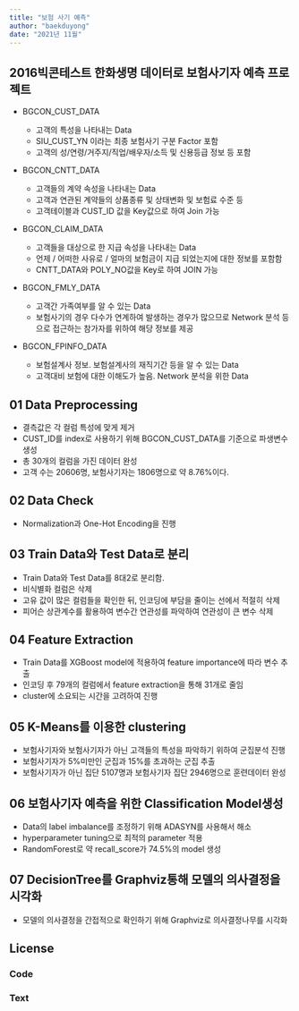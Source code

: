 ```yaml
---
title: "보험 사기 예측"
author: "baekduyong"
date: "2021년 11월"
---
```


## 2016빅콘테스트 한화생명 데이터로 보험사기자 예측 프로젝트
* BGCON_CUST_DATA 
  * 고객의 특성을 나타내는 Data
  * SIU_CUST_YN 이라는 최종 보험사기 구분 Factor 포함
  *  고객의 성/연령/거주지/직업/배우자/소득 및 신용등급 정보 등 포함
  
* BGCON_CNTT_DATA
  * 고객들의 계약 속성을 나타내는 Data
  *  고객과 연관된 계약들의 상품종류 및 상태변화 및 보험료 수준 등
  *   고객테이블과 CUST_ID 값을 Key값으로 하여 Join 가능
  
* BGCON_CLAIM_DATA 
  * 고객들을 대상으로 한 지급 속성을 나타내는 Data
  * 언제 / 어떠한 사유로 / 얼마의 보험금이 지급 되었는지에 대한 정보를 포함함
  * CNTT_DATA와 POLY_NO값을 Key로 하여 JOIN 가능
 
* BGCON_FMLY_DATA
  *  고객간 가족여부를 알 수 있는 Data
  *  보험사기의 경우 다수가 연계하여 발생하는 경우가 많으므로 Network 분석 등으로 접근하는
     참가자를 위하여 해당 정보를 제공
     
* BGCON_FPINFO_DATA
  * 보험설계사 정보. 보험설계사의 재직기간 등을 알 수 있는 Data
  * 고객대비 보험에 대한 이해도가 높음. Network 분석을 위한 Data


## 01 Data Preprocessing
* 결측값은 각 컬럼 특성에 맞게 제거
* CUST_ID를 index로 사용하기 위해 BGCON_CUST_DATA를 기준으로 파생변수 생성
* 총 30개의 컬럼을 가진 데이터 완성
* 고객 수는 20606명, 보험사기자는 1806명으로 약 8.76%이다.
  
  
## 02 Data Check
* Normalization과 One-Hot Encoding을 진행
 
 
## 03 Train Data와 Test Data로 분리
* Train Data와 Test Data를 8대2로 분리함.
* 비식별화 컬럼은 삭제
* 고유 값이 많은 컬럼들을 확인한 뒤, 인코딩에 부담을 줄이는 선에서 적절히 삭제
* 피어슨 상관계수를 활용하여 변수간 연관성를 파악하여 연관성이 큰 변수 삭제 
 
 
## 04 Feature Extraction
* Train Data를 XGBoost model에 적용하여 feature importance에 따라 변수 추출
* 인코딩 후 79개의 컬럼에서 feature extraction을 통해 31개로 줄임
* cluster에 소요되는 시간을 고려하여 진행  


## 05 K-Means를 이용한 clustering
* 보험사기자와 보험사기자가 아닌 고객들의 특성을 파악하기 위하여 군집분석 진행
* 보험사기자가 5%미만인 군집과 15%를 초과하는 군집 추출
* 보험사기자가 아닌 집단 5107명과 보험사기자 집단 2946명으로 훈련데이터 완성


## 06 보험사기자 예측을 위한 Classification Model생성 
* Data의 label imbalance를 조정하기 위해 ADASYN를 사용해서 해소
* hyperparameter tuning으로 최적의 parameter 적용
* RandomForest로 약 recall_score가 74.5%의 model 생성


## 07 DecisionTree를 Graphviz통해 모델의 의사결정을 시각화
* 모델의 의사결정을 간접적으로 확인하기 위해 Graphviz로 의사결정나무를 시각화


## License

### Code

### Text
